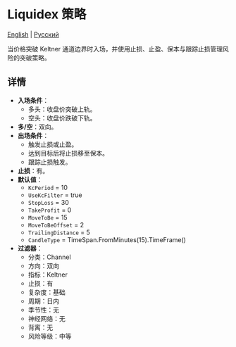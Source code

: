 # Liquidex 策略
[English](README.md) | [Русский](README_ru.md)

当价格突破 Keltner 通道边界时入场，并使用止损、止盈、保本与跟踪止损管理风险的突破策略。

## 详情

- **入场条件**：
  - 多头：收盘价突破上轨。
  - 空头：收盘价跌破下轨。
- **多/空**：双向。
- **出场条件**：
  - 触发止损或止盈。
  - 达到目标后将止损移至保本。
  - 跟踪止损触发。
- **止损**：有。
- **默认值**：
  - `KcPeriod` = 10
  - `UseKcFilter` = true
  - `StopLoss` = 30
  - `TakeProfit` = 0
  - `MoveToBe` = 15
  - `MoveToBeOffset` = 2
  - `TrailingDistance` = 5
  - `CandleType` = TimeSpan.FromMinutes(15).TimeFrame()
- **过滤器**：
  - 分类：Channel
  - 方向：双向
  - 指标：Keltner
  - 止损：有
  - 复杂度：基础
  - 周期：日内
  - 季节性：无
  - 神经网络：无
  - 背离：无
  - 风险等级：中等
